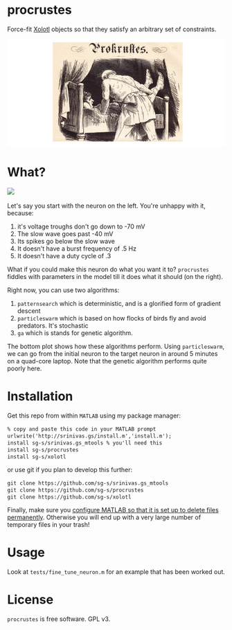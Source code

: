 # procrustes

Force-fit [Xolotl]() objects so that they satisfy an arbitrary set of constraints. 

![](./images/bed.png) 


# What?

![](https://user-images.githubusercontent.com/6005346/37410120-37d45896-2776-11e8-95b8-77353996d2a5.png)

Let's say you start with the neuron on the left. You're unhappy with it, because:

1. it's voltage troughs don't go down to -70 mV
2. The slow wave goes past -40 mV
3. Its spikes go below the slow wave
4. It doesn't have a burst frequency of .5 Hz
5. It doesn't have a duty cycle of .3

What if you could make this neuron do what you want it to? `procrustes` fiddles with parameters in the model till it does what it should (on the right).

Right now, you can use two algorithms: 

1. `patternsearch` which is deterministic, and is a glorified form of gradient descent
2. `particleswarm` which is based on how flocks of birds fly and avoid predators. It's stochastic 
3. `ga` which is stands for genetic algorithm. 

The bottom plot shows how these algorithms perform. Using `particleswarm`, we can go from the initial neuron to the target neuron in around 5 minutes on a quad-core laptop. Note that the genetic algorithm performs quite poorly here. 


# Installation 

Get this repo from within `MATLAB` using my package manager:

```
% copy and paste this code in your MATLAB prompt
urlwrite('http://srinivas.gs/install.m','install.m'); 
install sg-s/srinivas.gs_mtools % you'll need this
install sg-s/procrustes 
install sg-s/xolotl
```

or use git if you plan to develop this further: 

```
git clone https://github.com/sg-s/srinivas.gs_mtools
git clone https://github.com/sg-s/procrustes
git clone https://github.com/sg-s/xolotl
```

Finally, make sure you [configure MATLAB so that it is set up to delete files permanently](https://www.mathworks.com/help/matlab/ref/delete.html). Otherwise you will end up with a very large number of temporary files in your trash!


# Usage 

Look at `tests/fine_tune_neuron.m` for an example that has been worked out. 


# License

`procrustes` is free software. GPL v3. 